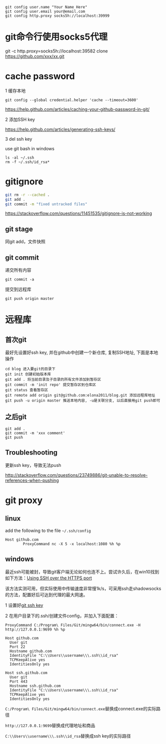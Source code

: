 ```
git config user.name "Your Name Here"
git config user.email your@email.com
git config http.proxy socks5h://localhost:39999
```

# git命令行使用socks5代理

git -c http.proxy=socks5h://localhost:39582 clone https://github.com/xxx/xx.git

# cache password

1 缓存本地

```
git config --global credential.helper 'cache --timeout=3600'
```

https://help.github.com/articles/caching-your-github-password-in-git/

2 添加SSH key

https://help.github.com/articles/generating-ssh-keys/

3 del ssh key

use git bash in windows

```
ls -al ~/.ssh
rm -f ~/.ssh/id_rsa*
```

# gitignore

```sh
git rm -r --cached .
git add .
git commit -m "fixed untracked files"
```

https://stackoverflow.com/questions/11451535/gitignore-is-not-working

## git stage

同git add，文件快照

## git commit

递交所有内容

```
git commit -a
```

提交到远程库

```
git push origin master
```

# 远程库

## 首次git

最好先设置好ssh key, 并在github中创建一个新仓库, 复制SSH地址, 下面是本地操作

```
cd blog 进入要git的目录下
git init 创建初始版本库
git add . 将当前目录及子目录的所有文件添加到暂存区
git commit -m 'init repo' 提交暂存区到仓库区
git status 查看暂存区
git remote add origin git@github.com:elona2011/blog.git 添加远程库地址
git push -u origin master 推送本地内容, -u是关联分支, 以后直接用git push即可
```

## 之后git

```
git add .
git commit -m 'xxx comment'
git push
```

## Troubleshooting

更新ssh key，导致无法push

http://stackoverflow.com/questions/23749886/git-unable-to-resolve-references-when-pushing

# git proxy

## linux

add the following to the file ``~/.ssh/config``

```
Host github.com
        ProxyCommand nc -X 5 -x localhost:1080 %h %p
```

## windows

最近ssh可能被封，导致git客户端无论如何也连不上。尝试许久后，在win10找到如下方法：[Using SSH over the HTTPS port](https://help.github.com/articles/using-ssh-over-the-https-port/)

该方法实测可用，但实际使用中传输速度非常慢1k/s，可采用ssh走shadowsocks的方法，配置好后可达到代理的最大网速。

1 设置好[git ssh key](https://help.github.com/articles/generating-ssh-keys/)

2 在用户目录下的.ssh/创建文件config，并加入下面配置：

```
ProxyCommand C:/Program\ Files/Git/mingw64/bin/connect.exe -H http://127.0.0.1:9699 %h %p

Host github.com
  User git
  Port 22
  Hostname github.com
  IdentityFile "C:\\Users\\username\\\.ssh\\id_rsa"
  TCPKeepAlive yes
  IdentitiesOnly yes

Host ssh.github.com
  User git
  Port 443
  Hostname ssh.github.com
  IdentityFile "C:\\Users\\username\\\.ssh\\id_rsa"
  TCPKeepAlive yes
  IdentitiesOnly yes
```

``C:/Program\ Files/Git/mingw64/bin/connect.exe``替换成connect.exe的实际路径

``http://127.0.0.1:9699``替换成代理地址和商品

``C:\\Users\\username\\\.ssh\\id_rsa``替换成ssh key的实际路径

